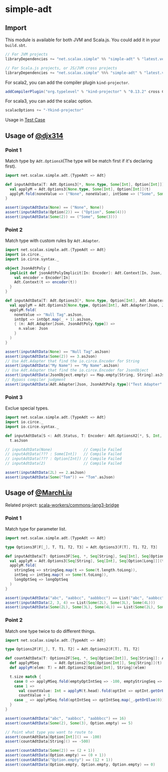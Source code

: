 # simple-adt

## Import
This module is available for both JVM and Scala.js. You could add it in your `build.sbt`.
``` sbt
// For JVM projects
libraryDependencies += "net.scalax.simple" %% "simple-adt" % "latest.version"
```
``` sbt
// For Scala.js projects, or JS/JVM cross projects
libraryDependencies += "net.scalax.simple" %%% "simple-adt" % "latest.version"
```
For scala2, you can add the compiler plugin `kind-projector`.
``` sbt
addCompilerPlugin("org.typelevel" % "kind-projector" % "0.13.2" cross CrossVersion.full)
```
For scala3, you can add the scalac option.
``` sbt
scalacOptions += "-Ykind-projector"
```

Usage in [Test Case](./core/shared/src/test/scala-no-js/net/scalax/simple/adt/test/TestCaseForDoc.scala)
## Usage of [@djx314](https://github.com/djx314)
### Point 1
Match type by `Adt.OptionsX`(The type will be match first if it's declaring first).
``` scala
import net.scalax.simple.adt.{TypeAdt => Adt}

def inputAdtData[T: Adt.Options3[*, None.type, Some[Int], Option[Int]]](t: T): (String, Option[Int]) = {
  val applyM = Adt.Options3[None.type, Some[Int], Option[Int]](t)
  applyM.fold(noneValue => ("None", noneValue), intSome => ("Some", Some(intSome.get + 1)), intOpt => ("Option", intOpt.map(_ + 2)))
}

assert(inputAdtData(None) == ("None", None))
assert(inputAdtData(Option(2)) == ("Option", Some(4)))
assert(inputAdtData(Some(2)) == ("Some", Some(3)))
```

### Point 2
Match type with custom rules by `Adt.Adapter`.
``` scala
import net.scalax.simple.adt.{TypeAdt => Adt}
import io.circe._
import io.circe.syntax._

object JsonAdtPoly {
  implicit def jsonAdtPolyImplicit[In: Encoder]: Adt.Context[In, Json, JsonAdtPoly.type] = {
    val encoder = Encoder[In]
    Adt.Context(t => encoder(t))
  }
}

def inputAdtData[T: Adt.Options3[*, None.type, Option[Int], Adt.Adapter[Json, JsonAdtPoly.type]]](t: T): Json = {
  val applyM = Adt.Options3[None.type, Option[Int], Adt.Adapter[Json, JsonAdtPoly.type]](t)
  applyM.fold(
    noneValue => "Null Tag".asJson,
    intOpt => intOpt.map(_ + 1).asJson,
    { (n: Adt.Adapter[Json, JsonAdtPoly.type]) =>
      n.value: Json
    }
  )
}

assert(inputAdtData(None) == "Null Tag".asJson)
assert(inputAdtData(Some(2)) == 3.asJson)
// Use Adt.Adapter that find the io.circe.Encoder for String
assert(inputAdtData("My Name") == "My Name".asJson)
// Use Adt.Adapter that find the io.circe.Encoder for JsonObject
assert(inputAdtData(JsonObject.empty) == Map.empty[String, String].asJson)
// Bypass compiler judgment
assert(inputAdtData(Adt.Adapter[Json, JsonAdtPoly.type]("Test Adapter".asJson)) == "Test Adapter".asJson)
```

### Point 3
Exclue special types.
``` scala
import net.scalax.simple.adt.{TypeAdt => Adt}
import io.circe._
import io.circe.syntax._

def inputAdtData[S <: Adt.Status, T: Encoder: Adt.OptionsX2[*, S, Int, Option[Int]]](t: T)(implicit cv: S <:< Adt.Status.Failed): Json =
  t.asJson

// inputAdtData(None)              // Compile Failed
// inputAdtData(??? : Some[Int])   // Compile Failed
// inputAdtData(??? : Option[Int]) // Compile Failed
// inputAdtData(2)                 // Compile Failed

assert(inputAdtData(2L) == 2.asJson)
assert(inputAdtData(Some("Tom")) == "Tom".asJson)
```

## Usage of [@MarchLiu](https://marchliu.github.io/)
Related project: [scala-workers/commons-lang3-bridge](https://github.com/scala-workers/commons-lang3-bridge)

### Point 1
Match type for parameter list.
``` scala
import net.scalax.simple.adt.{TypeAdt => Adt}

type Options3F[F[_], T, T1, T2, T3] = Adt.Options3[F[T], T1, T2, T3]

def inputAdtData[T: Options3F[Seq, *, Seq[String], Seq[Int], Seq[Option[Long]]]](t: T*): Seq[Option[Long]] = {
  val applyM = Adt.Options3[Seq[String], Seq[Int], Seq[Option[Long]]](t)
  applyM.fold(
    stringSeq => stringSeq.map(t => Some(t.length.toLong)),
    intSeq => intSeq.map(t => Some(t.toLong)),
    longOptSeq => longOptSeq
  )
}

assert(inputAdtData("abc", "aabbcc", "aabbbcc") == List("abc", "aabbcc", "aabbbcc").map(t => Some(t.length.toLong)))
assert(inputAdtData(2, 3, 4) == List(Some(2L), Some(3L), Some(4L)))
assert(inputAdtData(Some(2L), Some(3L), Some(4L)) == List(Some(2L), Some(3L), Some(4L)))
```

### Point 2
Match one type twice to do different things.
``` scala
import net.scalax.simple.adt.{TypeAdt => Adt}

type Options2F[F[_], T, T1, T2] = Adt.Options2[F[T], T1, T2]

def countAdtData[T: Options2F[Seq, *, Seq[Option[Int]], Seq[String]]: Adt.Options2[*, Option[Int], String]](t: T*): Int = {
  def applyMSeq       = Adt.Options2[Seq[Option[Int]], Seq[String]](t)
  def applyM(elem: T) = Adt.Options2[Option[Int], String](elem)

  t.size match {
    case 0 => applyMSeq.fold(emptyOptIntSeq => -100, emptyStringSeq => -500)
    case 1 =>
      val countValue: Int = applyM(t.head).fold(optInt => optInt.getOrElse(0), str => str.length)
      countValue + 1
    case _ => applyMSeq.fold(optIntSeq => optIntSeq.map(_.getOrElse(0)).sum, strSeq => strSeq.map(_.length).sum)
  }
}

assert(countAdtData("abc", "aabbcc", "aabbbcc") == 16)
assert(countAdtData(Some(2), Some(3), Option.empty) == 5)

// Point what type you want to route to
assert(countAdtData[Option[Int]]() == -100)
assert(countAdtData[String]() == -500)

assert(countAdtData(Some(2)) == (2 + 1))
assert(countAdtData(Option.empty) == (0 + 1))
assert(countAdtData("Option.empty") == (12 + 1))
assert(countAdtData(Option.empty, Option.empty, Option.empty) == 0)
```
